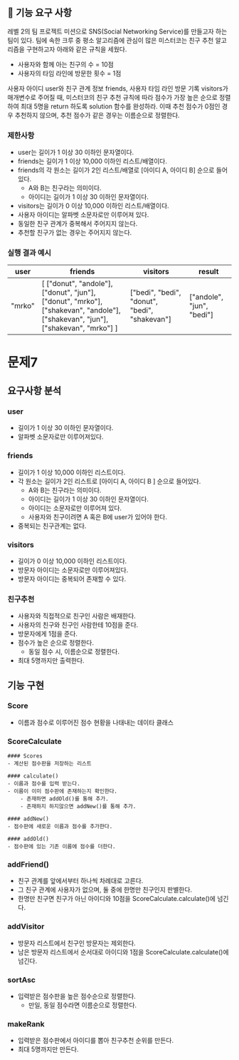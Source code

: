 ## 🚀 기능 요구 사항

레벨 2의 팀 프로젝트 미션으로 SNS(Social Networking Service)를 만들고자 하는 팀이 있다. 팀에 속한 크루 중 평소 알고리즘에 관심이 많은 미스터코는 친구 추천 알고리즘을 구현하고자 아래와 같은 규칙을 세웠다.

- 사용자와 함께 아는 친구의 수 = 10점
- 사용자의 타임 라인에 방문한 횟수 = 1점

사용자 아이디 user와 친구 관계 정보 friends, 사용자 타임 라인 방문 기록 visitors가 매개변수로 주어질 때, 미스터코의 친구 추천 규칙에 따라 점수가 가장 높은 순으로 정렬하여 최대 5명을 return 하도록 solution 함수를 완성하라. 이때 추천 점수가 0점인 경우 추천하지 않으며, 추천 점수가 같은 경우는 이름순으로 정렬한다.

### 제한사항

- user는 길이가 1 이상 30 이하인 문자열이다.
- friends는 길이가 1 이상 10,000 이하인 리스트/배열이다.
- friends의 각 원소는 길이가 2인 리스트/배열로 [아이디 A, 아이디 B] 순으로 들어있다.
    - A와 B는 친구라는 의미이다.
    - 아이디는 길이가 1 이상 30 이하인 문자열이다.
- visitors는 길이가 0 이상 10,000 이하인 리스트/배열이다.
- 사용자 아이디는 알파벳 소문자로만 이루어져 있다.
- 동일한 친구 관계가 중복해서 주어지지 않는다.
- 추천할 친구가 없는 경우는 주어지지 않는다.

### 실행 결과 예시

| user | friends | visitors | result |
| --- | --- | --- | --- |
| "mrko" | [ ["donut", "andole"], ["donut", "jun"], ["donut", "mrko"], ["shakevan", "andole"], ["shakevan", "jun"], ["shakevan", "mrko"] ] | ["bedi", "bedi", "donut", "bedi", "shakevan"] | ["andole", "jun", "bedi"] |

# 문제7
## 요구사항 분석
### user
 - 길이가 1 이상 30 이하인 문자열이다.
 - 알파벳 소문자로만 이루어져있다.

### friends
 - 길이가 1 이상 10,000 이하인 리스트이다.
 - 각 원소는 길이가 2인 리스트로 [아이디 A, 아이디 B ] 순으로 들어있다.
    - A와 B는 친구라는 의미이다.
    - 아이디는 길이가 1 이상 30 이하인 문자열이다.
    - 아이디는 소문자로만 이루어져 있다.
    - 사용자와 친구이려면 A 혹은 B에 user가 있어야 한다.
 - 중복되는 친구관계는 없다.

### visitors
 - 길이가 0 이상 10,000 이하인 리스트이다.
 - 방문자 아이디는 소문자로만 이루어져있다.
 - 방문자 아이디는 중복되어 존재할 수 있다.

### 친구추천
 - 사용자와 직접적으로 친구인 사람은 배재한다.
 - 사용자의 친구와 친구인 사람한테 10점을 준다.
 - 방문자에게 1점을 준다.
 - 점수가 높은 순으로 정렬한다.
    - 동일 점수 시, 이름순으로 정렬한다.
 - 최대 5명까지만 출력한다.

 ## 기능 구현
 ### Score
 - 이름과 점수로 이루어진 점수 현황을 나태내는 데이타 클래스

 ### ScoreCalculate
    #### Scores
    - 계산된 점수판을 저장하는 리스트

    #### calculate()
    - 이름과 점수를 입력 받는다.
    - 이름이 이미 점수판에 존재하는지 확인한다.
        - 존재하면 addOld()를 통해 추가.
        - 존재하지 하지않으면 addNew()를 통해 추가.

    #### addNew()
    - 점수판에 새로운 이름과 점수를 추가한다.

    #### addOld()
    - 점수판에 있는 기존 이름에 점수를 더한다.

 ### addFriend()
 - 친구 관계를 앞에서부터 하나씩 차례대로 고른다.
 - 그 친구 관계에 사용자가 없으며, 둘 중에 한명만 친구인지 판별한다.
 - 한명만 친구면 친구가 아닌 아이디와 10점을 ScoreCalculate.calculate()에 넘긴다.

 ### addVisitor
 - 방문자 리스트에서 친구인 방문자는 제외한다.
 - 남은 방문자 리스트에서 순서대로 아이디와 1점을 ScoreCalculate.calculate()에 넘긴다.

 ### sortAsc
 - 입력받은 점수판을 높은 점수순으로 정렬한다.
    - 만일, 동일 점수라면 이름순으로 정렬한다.

 ### makeRank
 - 입력받은 점수판에서 아이디를 뽑아 친구추천 순위를 만든다.
 - 최대 5명까지만 만든다.